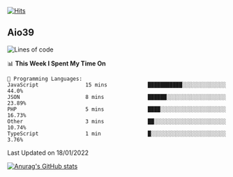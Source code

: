 [![Hits](https://hits.seeyoufarm.com/api/count/incr/badge.svg?url=https%3A%2F%2Fgithub.com%2Faio39&count_bg=%2339C5BB&title_bg=%23555555&icon=&icon_color=%23E7E7E7&title=hits&edge_flat=false)](https://hits.seeyoufarm.com)

## Aio39

<!--START_SECTION:waka-->
![Lines of code](https://img.shields.io/badge/From%20Hello%20World%20I%27ve%20Written-1%20Million%20lines%20of%20code-blue)

📊 **This Week I Spent My Time On** 

```text
💬 Programming Languages: 
JavaScript               15 mins             ███████████░░░░░░░░░░░░░░   44.0% 
JSON                     8 mins              ██████░░░░░░░░░░░░░░░░░░░   23.89% 
PHP                      5 mins              ████░░░░░░░░░░░░░░░░░░░░░   16.73% 
Other                    3 mins              ██░░░░░░░░░░░░░░░░░░░░░░░   10.74% 
TypeScript               1 min               █░░░░░░░░░░░░░░░░░░░░░░░░   3.76%

```


 Last Updated on 18/01/2022
<!--END_SECTION:waka-->
[![Anurag's GitHub stats](https://github-readme-stats.vercel.app/api?username=aio39)](https://github.com/anuraghazra/github-readme-stats)

<!--
**aio39/aio39** is a ✨ _special_ ✨ repository because its `README.md` (this file) appears on your GitHub profile.

Here are some ideas to get you started:

- 🔭 I’m currently working on ...
- 🌱 I’m currently learning ...
- 👯 I’m looking to collaborate on ...
- 🤔 I’m looking for help with ...
- 💬 Ask me about ...
- 📫 How to reach me: ...
- 😄 Pronouns: ...
- ⚡ Fun fact: ...
-->

